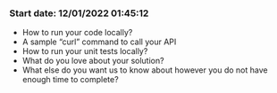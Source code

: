 ### Start date: 12/01/2022 01:45:12

- How to run your code locally?
- A sample “curl” command to call your API
- How to run your unit tests locally?
- What do you love about your solution?
- What else do you want us to know about however you do not have enough time to complete?
